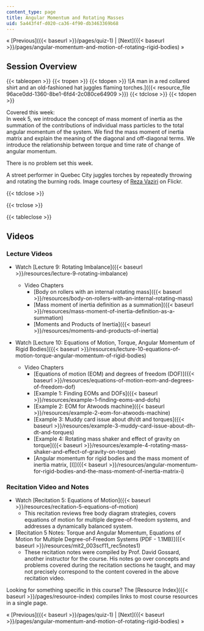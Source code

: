 ```yaml
---
content_type: page
title: Angular Momentum and Rotating Masses
uid: 5a443f4f-d020-ca36-4f90-db3463369b68
---
```


« [Previous]({{< baseurl >}}/pages/quiz-1) | [Next]({{< baseurl >}}/pages/angular-momentum-and-motion-of-rotating-rigid-bodies) »

Session Overview
----------------

{{< tableopen >}}
{{< tropen >}}
{{< tdopen >}}
![A man in a red collared shirt and an old-fashioned hat juggles flaming torches.]({{< resource_file 96ace0dd-1360-8be1-6fd4-2c080ce64909 >}})
{{< tdclose >}}
{{< tdopen >}}


Covered this week:  
In week 5, we introduce the concept of mass moment of inertia as the summation of the contributions of individual mass particles to the total angular momentum of the system. We find the mass moment of inertia matrix and explain the meaning of the diagonal and off-diagonal terms. We introduce the relationship between torque and time rate of change of angular momentum.

There is no problem set this week.

A street performer in Quebec City juggles torches by repeatedly throwing and rotating the burning rods. Image courtesy of [Reza Vaziri](http://www.flickr.com/photos/60309376@N00/1400683166/) on Flickr.


{{< tdclose >}}

{{< trclose >}}

{{< tableclose >}}

Videos
------

### Lecture Videos

*   Watch [Lecture 9: Rotating Imbalance]({{< baseurl >}}/resources/lecture-9-rotating-imbalance)
    
    *   Video Chapters
        *   [Body on rollers with an internal rotating mass]({{< baseurl >}}/resources/body-on-rollers-with-an-internal-rotating-mass)
        *   [Mass moment of inertia definition as a summation]({{< baseurl >}}/resources/mass-moment-of-inertia-definition-as-a-summation)
        *   [Moments and Products of Inertia]({{< baseurl >}}/resources/moments-and-products-of-inertia)
    

*   Watch [Lecture 10: Equations of Motion, Torque, Angular Momentum of Rigid Bodies]({{< baseurl >}}/resources/lecture-10-equations-of-motion-torque-angular-momentum-of-rigid-bodies)
    *   Video Chapters
        *   [Equations of motion (EOM) and degrees of freedom (DOF)]({{< baseurl >}}/resources/equations-of-motion-eom-and-degrees-of-freedom-dof)
        *   [Example 1: Finding EOMs and DOFs]({{< baseurl >}}/resources/example-1-finding-eoms-and-dofs)
        *   [Example 2: EOM for Atwoods machine]({{< baseurl >}}/resources/example-2-eom-for-atwoods-machine)
        *   [Example 3: Muddy card issue about dh/dt and torques]({{< baseurl >}}/resources/example-3-muddy-card-issue-about-dh-dt-and-torques)
        *   [Example 4: Rotating mass shaker and effect of gravity on torque]({{< baseurl >}}/resources/example-4-rotating-mass-shaker-and-effect-of-gravity-on-torque)
        *   [Angular momentum for rigid bodies and the mass moment of inertia matrix, \[I\]]({{< baseurl >}}/resources/angular-momentum-for-rigid-bodies-and-the-mass-moment-of-inertia-matrix-i)

### Recitation Video and Notes

*   Watch [Recitation 5: Equations of Motion]({{< baseurl >}}/resources/recitation-5-equations-of-motion)
    *   This recitation reviews free body diagram strategies, covers equations of motion for multiple degree-of-freedom systems, and addresses a dynamically balanced system.
*   [Recitation 5 Notes: Torque and Angular Momentum, Equations of Motion for Multiple Degree-of-Freedom Systems (PDF - 1.1MB)]({{< baseurl >}}/resources/mit2_003scf11_rec5notes1)
    *   These recitation notes were compiled by Prof. David Gossard, another instructor for the course. His notes go over concepts and problems covered during the recitation sections he taught, and may not precisely correspond to the content covered in the above recitation video.

Looking for something specific in this course? The [Resource Index]({{< baseurl >}}/pages/resource-index) compiles links to most course resources in a single page.

« [Previous]({{< baseurl >}}/pages/quiz-1) | [Next]({{< baseurl >}}/pages/angular-momentum-and-motion-of-rotating-rigid-bodies) »